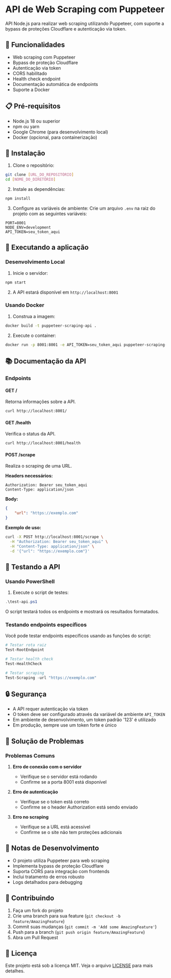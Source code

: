 # API de Web Scraping com Puppeteer

API Node.js para realizar web scraping utilizando Puppeteer, com suporte a bypass de proteções Cloudflare e autenticação via token.

## 🚀 Funcionalidades

- Web scraping com Puppeteer
- Bypass de proteção Cloudflare
- Autenticação via token
- CORS habilitado
- Health check endpoint
- Documentação automática de endpoints
- Suporte a Docker

## 📋 Pré-requisitos

- Node.js 18 ou superior
- npm ou yarn
- Google Chrome (para desenvolvimento local)
- Docker (opcional, para containerização)

## 🔧 Instalação

1. Clone o repositório:
```bash
git clone [URL_DO_REPOSITÓRIO]
cd [NOME_DO_DIRETÓRIO]
```

2. Instale as dependências:
```bash
npm install
```

3. Configure as variáveis de ambiente:
Crie um arquivo `.env` na raiz do projeto com as seguintes variáveis:
```env
PORT=8001
NODE_ENV=development
API_TOKEN=seu_token_aqui
```

## 🚀 Executando a aplicação

### Desenvolvimento Local

1. Inicie o servidor:
```bash
npm start
```

2. A API estará disponível em `http://localhost:8001`

### Usando Docker

1. Construa a imagem:
```bash
docker build -t puppeteer-scraping-api .
```

2. Execute o container:
```bash
docker run -p 8001:8001 -e API_TOKEN=seu_token_aqui puppeteer-scraping-api
```

## 📚 Documentação da API

### Endpoints

#### GET /
Retorna informações sobre a API.
```bash
curl http://localhost:8001/
```

#### GET /health
Verifica o status da API.
```bash
curl http://localhost:8001/health
```

#### POST /scrape
Realiza o scraping de uma URL.

**Headers necessários:**
```
Authorization: Bearer seu_token_aqui
Content-Type: application/json
```

**Body:**
```json
{
    "url": "https://exemplo.com"
}
```

**Exemplo de uso:**
```bash
curl -X POST http://localhost:8001/scrape \
  -H "Authorization: Bearer seu_token_aqui" \
  -H "Content-Type: application/json" \
  -d '{"url": "https://exemplo.com"}'
```

## 🧪 Testando a API

### Usando PowerShell

1. Execute o script de testes:
```powershell
.\test-api.ps1
```

O script testará todos os endpoints e mostrará os resultados formatados.

### Testando endpoints específicos

Você pode testar endpoints específicos usando as funções do script:

```powershell
# Testar rota raiz
Test-RootEndpoint

# Testar health check
Test-HealthCheck

# Testar scraping
Test-Scraping -url "https://exemplo.com"
```

## 🔒 Segurança

- A API requer autenticação via token
- O token deve ser configurado através da variável de ambiente `API_TOKEN`
- Em ambiente de desenvolvimento, um token padrão '123' é utilizado
- Em produção, sempre use um token forte e único

## 🐛 Solução de Problemas

### Problemas Comuns

1. **Erro de conexão com o servidor**
   - Verifique se o servidor está rodando
   - Confirme se a porta 8001 está disponível

2. **Erro de autenticação**
   - Verifique se o token está correto
   - Confirme se o header Authorization está sendo enviado

3. **Erro no scraping**
   - Verifique se a URL está acessível
   - Confirme se o site não tem proteções adicionais

## 📝 Notas de Desenvolvimento

- O projeto utiliza Puppeteer para web scraping
- Implementa bypass de proteção Cloudflare
- Suporta CORS para integração com frontends
- Inclui tratamento de erros robusto
- Logs detalhados para debugging

## 🤝 Contribuindo

1. Faça um fork do projeto
2. Crie uma branch para sua feature (`git checkout -b feature/AmazingFeature`)
3. Commit suas mudanças (`git commit -m 'Add some AmazingFeature'`)
4. Push para a branch (`git push origin feature/AmazingFeature`)
5. Abra um Pull Request

## 📄 Licença

Este projeto está sob a licença MIT. Veja o arquivo [LICENSE](LICENSE) para mais detalhes. 